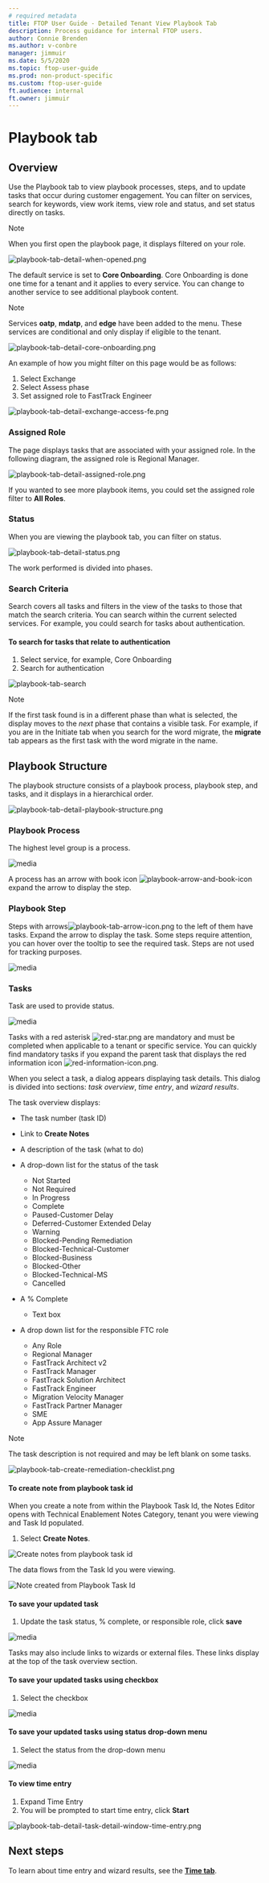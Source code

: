 ```yaml
---
# required metadata
title: FTOP User Guide - Detailed Tenant View Playbook Tab
description: Process guidance for internal FTOP users.
author: Connie Brenden
ms.author: v-conbre
manager: jimmuir
ms.date: 5/5/2020
ms.topic: ftop-user-guide
ms.prod: non-product-specific
ms.custom: ftop-user-guide
ft.audience: internal
ft.owner: jimmuir
---
```

# Playbook tab

## Overview

Use the Playbook tab to view playbook processes, steps, and to update tasks that occur during customer engagement. You can filter on services, search for keywords, view work items, view role and status, and set status directly on tasks.

> [!NOTE]
> When you first open the playbook page, it displays filtered on your role.

![playbook-tab-detail-when-opened.png](media/detailed-tenant-view-playbook-tab/playbook-tab-detail-when-opened.png "Playbook Tab Detail")

The default service is set to **Core Onboarding**. Core Onboarding is done one time for a tenant and it applies to every service. You can change to another service to see additional playbook content.

>[!NOTE]
>Services **oatp**, **mdatp**, and **edge** have been added to the menu. These services are conditional and only display if eligible to the tenant.

![playbook-tab-detail-core-onboarding.png](media/detailed-tenant-view-playbook-tab/playbook-tab-detail-core-onboarding.png "Playbook Tab Detail Core Onboarding")

An example of how you might filter on this page would be as follows:

1. Select Exchange
2. Select Assess phase
3. Set assigned role to FastTrack Engineer

![playbook-tab-detail-exchange-access-fe.png](media/detailed-tenant-view-playbook-tab/playbook-tab-detail-exchange-access-fe.png "Playbook Tab Detail Exchange Access FE")

### Assigned Role

The page displays tasks that are associated with your assigned role. In the following diagram, the assigned role is Regional Manager.

![playbook-tab-detail-assigned-role.png](media/detailed-tenant-view-playbook-tab/playbook-tab-detail-assigned-role.png "Playbook Tab Detail Assigned Role")

If you wanted to see more playbook items, you could set the assigned role filter to **All Roles**.

### Status

When you are viewing the playbook tab,  you can filter on status.

![playbook-tab-detail-status.png](media/detailed-tenant-view-playbook-tab/playbook-tab-detail-status.png "Playbook Tab Detail Status")

The work performed is divided into phases.

### Search Criteria

Search covers all tasks and filters in the view of the tasks to those that match the search criteria. You can search within the current selected services. For example, you could search for tasks about authentication.

#### To search for tasks that relate to authentication

1. Select service, for example, Core Onboarding
2. Search for authentication

![playbook-tab-search](media/detailed-tenant-view-playbook-tab/playbook-tab-search.png "Search")

> [!NOTE]
> If the first task found is in a different phase than what is selected, the display moves to the *next* phase that contains a visible task. For example, if you are in the Initiate tab when you search for the word migrate, the **migrate** tab appears as the first task with the word migrate in the name.

## Playbook Structure

The playbook structure consists of a playbook process, playbook step, and tasks, and it displays in a hierarchical order.

![playbook-tab-detail-playbook-structure.png](media/detailed-tenant-view-playbook-tab/playbook-tab-detail-playbook-structure.png "Playbook Tab Detail Playbook Structure")  

### Playbook Process

The highest level group is a process.

![media](media/detailed-tenant-view-playbook-tab/playbook-tab-process.png)

A process has an arrow with book icon ![playbook-arrow-and-book-icon](media/detailed-tenant-view-playbook-tab/playbook-arrow-and-book-icon.png "arrow and book icon") expand the arrow to display the step.

### Playbook Step

Steps with arrows![playbook-tab-arrow-icon.png](media/detailed-tenant-view-playbook-tab/playbook-tab-arrow-icon.png "Arrow Icon") to the left of them have tasks. Expand the arrow to display the task. Some steps require attention, you can hover over the tooltip to see the required task. Steps are not used for tracking purposes.

![media](media/detailed-tenant-view-playbook-tab/playbook-tab-step.png)

### Tasks

Task are used to provide status.

![media](media/detailed-tenant-view-playbook-tab/playbook-tab-task.png)

Tasks with a red asterisk ![red-star.png](media/detailed-tenant-view-playbook-tab/red-star.png "Red-star") are mandatory and must be completed when applicable to a tenant or specific service. You can quickly find mandatory tasks if you expand the parent task that displays the red information icon ![red-information-icon.png](media/detailed-tenant-view-playbook-tab/red-information-icon.png "Red-information-icon").

When you select a task, a dialog appears displaying task details. This dialog is divided into sections: *task overview*, *time entry*, and *wizard results*.

The task overview displays:

- The task number (task ID)

- Link to **Create Notes**

- A description of the task (what to do)

- A drop-down list for the status of the task
    - Not Started
    - Not Required
    - In Progress
    - Complete
    - Paused-Customer Delay
    - Deferred-Customer Extended Delay
    - Warning
    - Blocked-Pending Remediation
    - Blocked-Technical-Customer
    - Blocked-Business
    - Blocked-Other
    - Blocked-Technical-MS
    - Cancelled
   
- A % Complete
    - Text box

- A drop down list for the responsible FTC role
    - Any Role
    - Regional Manager
    - FastTrack Architect v2
    - FastTrack Manager
    - FastTrack Solution Architect
    - FastTrack Engineer
    - Migration Velocity Manager
    - FastTrack Partner Manager
    - SME
    - App Assure Manager

> [!NOTE]
> The task description is not required and may be left blank on some tasks.

![playbook-tab-create-remediation-checklist.png](media/detailed-tenant-view-playbook-tab/playbook-tab-create-remediation-checklist.png "Create Remediation Checklist")

#### To create note from playbook task id

When you create a note from within the Playbook Task Id, the Notes Editor opens with Technical Enablement Notes Category, tenant you were viewing and Task Id populated.

1. Select **Create Notes**.

![Create notes from playbook task id](media/notes-editor/create-notes-from-playbook-task-id.png)

The data flows from the Task Id you were viewing.

![Note created from Playbook Task Id](media/notes-editor/note-created-from-playbook-task-id.png)

#### To save your updated task

1. Update the task status, % complete, or responsible role, click **save**

![media](media/detailed-tenant-view-playbook-tab/playbook-tab-task-update-status.png)

Tasks may also include links to wizards or external files. These links display at the top of the task overview section.

#### To save your updated tasks using checkbox

1. Select the checkbox

![media](media/detailed-tenant-view-playbook-tab/playbook-tab-task-use-checkbox-to-save.png)

#### To save your updated tasks using status drop-down menu

1. Select the status from the drop-down menu

![media](media/detailed-tenant-view-playbook-tab/playbook-tab-task-use-status-drop-down-to-save.png)

#### To view time entry

1. Expand Time Entry
2. You will be prompted to start time entry, click **Start**

![playbook-tab-detail-task-detail-window-time-entry.png](media/detailed-tenant-view-playbook-tab/playbook-tab-detail-task-detail-window-time-entry.png "Playbook Tab Detail Task Detail Window Time Entry")

## Next steps

To learn about time entry and wizard results, see the [**Time tab**](detailed-tenant-view-time-tab.md "Time Tab").